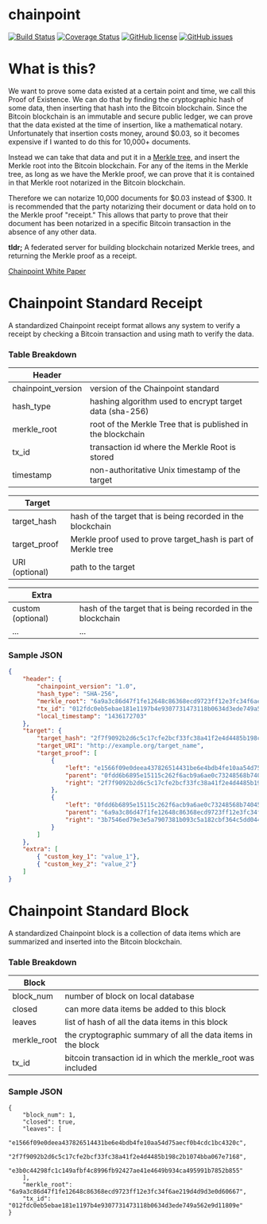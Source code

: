 # chainpoint

[![Build Status](https://travis-ci.org/Storj/chainpoint.svg)](https://travis-ci.org/Storj/chainpoint?branch=master)
[![Coverage Status](https://coveralls.io/repos/Storj/chainpoint/badge.svg?branch=master&service=github)](https://coveralls.io/github/Storj/chainpoint?branch=master)
[![GitHub license](https://img.shields.io/badge/license-MIT-blue.svg)](https://raw.githubusercontent.com/storj/dataserv/master/LICENSE)
[![GitHub issues](https://img.shields.io/github/issues/storj/chainpoint.svg)](https://github.com/storj/chainpoint/issues)

# What is this?

We want to prove some data existed at a certain point and time, we call this
Proof of Existence. We can do that by finding the cryptographic hash of some data, then
inserting that hash into the Bitcoin blockchain. Since the Bitcoin blockchain is an immutable
and secure public ledger, we can prove that the data existed at the time of insertion, like a
mathematical notary. Unfortunately that insertion costs money, around $0.03, so it
becomes expensive if I wanted to do this for 10,000+ documents.

Instead we can take that data and put it in a
[Merkle tree](https://en.wikipedia.org/wiki/Merkle_tree), and insert the Merkle root into
the Bitcoin blockchain. For any of the items in the Merkle tree, as long as we have the Merkle proof,
we can prove that it is contained in that Merkle root notarized in the Bitcoin blockchain.

Therefore we can notarize 10,000 documents for $0.03 instead of $300. It is
recommended that the party notarizing their document or data hold on to the Merkle proof "receipt."
This allows that party to prove that their document has been notarized in a specific Bitcoin transaction
in the absence of any other data.

**tldr;** A federated server for building blockchain notarized Merkle trees, and returning the Merkle
proof as a receipt.

[Chainpoint White Paper](http://https://github.com/chainpoint/whitepaper/blob/master/chainpoint_white_paper.pdf)

# Chainpoint Standard Receipt
A standardized Chainpoint receipt format allows any system to verify a receipt by checking a Bitcoin transaction and
using math to verify the data.

### Table Breakdown
|  Header |   |
|---|---|
| chainpoint_version | version of the Chainpoint standard  |
| hash_type | hashing algorithm used to encrypt target data (sha-256) |
| merkle_root |  root of the Merkle Tree that is published in the blockchain  |
| tx_id | transaction id where the Merkle Root is stored |
| timestamp  | non-authoritative Unix timestamp of the target |

|  Target |   |
|---|---|
| target_hash | hash of the target that is being recorded in the blockchain  |
| target_proof | Merkle proof used to prove target_hash is part of Merkle tree |
| URI (optional) |  path to the target  |

|  Extra |   |
|---|---|
| custom (optional) | hash of the target that is being recorded in the blockchain  |
| ... | ... |

### Sample JSON
```json
{
    "header": {
        "chainpoint_version": "1.0",
        "hash_type": "SHA-256",
        "merkle_root": "6a9a3c86d47f1fe12648c86368ecd9723ff12e3fc34f6ae219d4d9d3e0d60667",
        "tx_id": "012fdc0eb5ebae181e1197b4e9307731473118b0634d3ede749a562e9d11809e",
        "local_timestamp": "1436172703"
    },
    "target": {
        "target_hash": "2f7f9092b2d6c5c17cfe2bcf33fc38a41f2e4d4485b198c2b1074bba067e7168",
        "target_URI": "http://example.org/target_name",
        "target_proof": [
            {
                "left": "e1566f09e0deea437826514431be6e4bdb4fe10aa54d75aecf0b4cdc1bc4320c",
                "parent": "0fdd6b6895e15115c262f6acb9a6ae0c73248568b740454ab21591f8a533dd7f",
                "right": "2f7f9092b2d6c5c17cfe2bcf33fc38a41f2e4d4485b198c2b1074bba067e7168"
            },
            {
                "left": "0fdd6b6895e15115c262f6acb9a6ae0c73248568b740454ab21591f8a533dd7f",
                "parent": "6a9a3c86d47f1fe12648c86368ecd9723ff12e3fc34f6ae219d4d9d3e0d60667",
                "right": "3b7546ed79e3e5a7907381b093c5a182cbf364c5dd0443dfa956c8cca271cc33"
            }
        ]
    },
    "extra": [
        { "custom_key_1": "value_1"},
        { "custom_key_2": "value_2"}
    ]
}
```

# Chainpoint Standard Block
A standardized Chainpoint block is a collection of data items which are summarized and inserted into the Bitcoin
blockchain.

### Table Breakdown
|  Block |   |
|---|---|
| block_num | number of block on local database  |
| closed | can more data items be added to this block |
| leaves |  list of hash of all the data items in this block  |
| merkle_root | the cryptographic summary of all the data items in the block |
| tx_id  | bitcoin transaction id in which the merkle_root was included |

### Sample JSON

    {
        "block_num": 1,
        "closed": true,
        "leaves": [
            "e1566f09e0deea437826514431be6e4bdb4fe10aa54d75aecf0b4cdc1bc4320c",
            "2f7f9092b2d6c5c17cfe2bcf33fc38a41f2e4d4485b198c2b1074bba067e7168",
            "e3b0c44298fc1c149afbf4c8996fb92427ae41e4649b934ca495991b7852b855"
        ],
        "merkle_root": "6a9a3c86d47f1fe12648c86368ecd9723ff12e3fc34f6ae219d4d9d3e0d60667",
        "tx_id": "012fdc0eb5ebae181e1197b4e9307731473118b0634d3ede749a562e9d11809e"
    }
